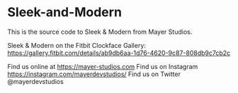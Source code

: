 # Sleek-and-Modern
This is the source code to Sleek & Modern from Mayer Studios. 

Sleek & Modern on the Fitbit Clockface Gallery: https://gallery.fitbit.com/details/ab9db6aa-1d76-4620-9c87-808db9c7cb2c

Find us online at https://mayer-studios.com
Find us on Instagram https://instagram.com/mayerdevstudios/
Find us on Twitter @mayerdevstudios

